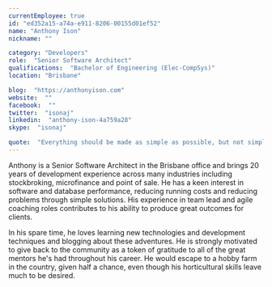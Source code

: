 ```yaml
---
currentEmployee: true
id: "ed352a15-a74a-e911-8206-00155d01ef52"
name: "Anthony Ison"
nickname: ""

category: "Developers"
role:  "Senior Software Architect"
qualifications:  "Bachelor of Engineering (Elec-CompSys)"
location: "Brisbane"

blog:  "https://anthonyison.com"
website:  ""
facebook:  ""
twitter:  "isonaj"
linkedin:  "anthony-ison-4a759a28"
skype:  "isonaj"

quote:  "Everything should be made as simple as possible, but not simpler."
---
```


Anthony is a Senior Software Architect in the Brisbane office and brings 20 years of development experience across many industries including stockbroking, microfinance and point of sale. He has a keen interest in software and database performance, reducing running costs and reducing problems through simple solutions. His experience in team lead and agile coaching roles contributes to his ability to produce great outcomes for clients.  

In his spare time, he loves learning new technologies and development techniques and blogging about these adventures. He is strongly motivated to give back to the community as a token of gratitude to all of the great mentors he's had throughout his career. He would escape to a hobby farm in the country, given half a chance, even though his horticultural skills leave much to be desired.  

